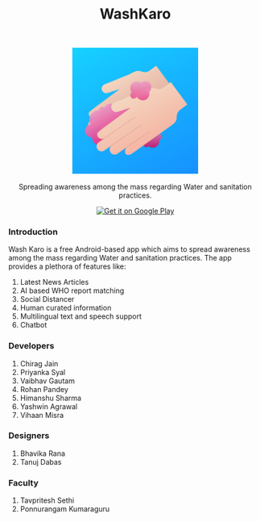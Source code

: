 <h1 align="center"> WashKaro </h1> <br>
<p align="center">
  <img alt="WashKaro" title="WashKaro" src="./app/src/main/ic_launcher-playstore.png" width="250">
</p>

<p align="center">
  Spreading awareness among the mass regarding Water and sanitation practices.
</p>

<p align="center">

  <a href="https://play.google.com/store/apps/details?id=inspire2connect.inspire2connect">
    <img alt="Get it on Google Play" title="Google Play" src="http://i.imgur.com/mtGRPuM.png" width="180">
  </a>
</p>

### Introduction

Wash Karo is a free Android-based app which aims to spread awareness among the mass regarding Water and sanitation practices. The app provides a plethora of features like:
1. Latest News Articles
2. AI based WHO report matching
3. Social Distancer 
4. Human curated information
5. Multilingual text and speech support
6. Chatbot


### Developers
1. Chirag Jain 
2. Priyanka Syal 
3. Vaibhav Gautam
4. Rohan Pandey
5. Himanshu Sharma 
6. Yashwin Agrawal
7. Vihaan Misra

### Designers
1. Bhavika Rana
2. Tanuj Dabas

### Faculty
1. Tavpritesh Sethi
2. Ponnurangam Kumaraguru
